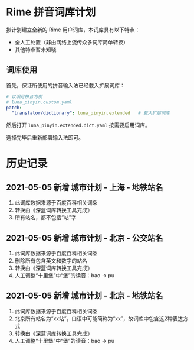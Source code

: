# Rime 拼音词库计划

拟计划建立全新的 Rime 用户词库，本词库具有以下特点：

- 全人工处置（非由网络上流传众多词库简单转换）
- 其他特点暂未知晓

## 词库使用

首先，保证所使用的拼音输入法已经载入扩展词库：

``` yaml
# 以明月拼音为例
# luna_pinyin.custom.yaml
patch:
  "translator/dictionary": luna_pinyin.extended   # 载入扩展词库
```

然后打开 `luna_pinyin.extended.dict.yaml` 按需要启用词库。

选择完毕后重新部署输入法即可。

# 历史记录

## 2021-05-05 新增 城市计划 - 上海 - 地铁站名

1. 此词库数据来源于百度百科相关词条
2. 转换由《深蓝词库转换工具完成》
3. 所有站名，都不包括“站”字

## 2021-05-05 新增 城市计划 - 北京 - 公交站名

1. 此词库数据来源于百度百科相关词条
2. 删除所有包含英文和数字的站名
3. 转换由《深蓝词库转换工具完成》
4. 人工调整“十里堡”中“堡”的读音：bao -> pu

## 2021-05-05 新增 城市计划 - 北京 - 地铁站名

1. 此词库数据来源于百度百科相关词条
2. 北京所有站名为“xx站”，口语中可能简称为“xx”，故词库中包含这2种表达方式
3. 转换由《深蓝词库转换工具完成》
4. 人工调整“十里堡”中“堡”的读音：bao -> pu